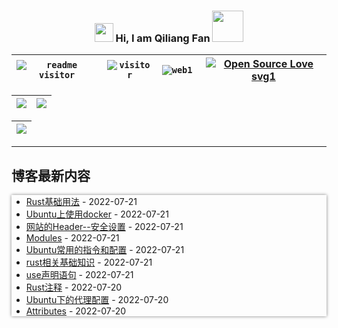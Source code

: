 <link href="./style.css" type="text/css" rel="stylesheet">

<h3 align="center">
    <img src="https://media1.giphy.com/media/xUOwFXiC5Nfq6SKBKo/giphy.gif" width="30"/> Hi, I am Qiliang Fan <img width="50" style="margin:0; padding: 0; border: none;" src="https://media.giphy.com/media/J2awouDsf23R2vo2p5/giphy.gif"/>
</h3>

|<code class="shadow-cyan">![readme visitor](https://img.shields.io/badge/dynamic/json?url=https://busuanzi-github.torch-fan.workers.dev&query=$.site_uv&label=readme%20visitor&style=plastic) </code> | <code class="shadow-cyan">![visitor](https://img.shields.io/badge/dynamic/json?url=https://busuanzi-torch-fan.torch-fan.workers.dev/&query=$.site_uv&label=blog%20visitor&style=plastic)</code> | <code class="shadow-green">![web1](https://img.shields.io/mozilla-observatory/grade-score/www.torch-fan.site?label=blog%20observatory&logo=github&publish&style=plastic) </code> | [![Open Source Love svg1](https://badges.frapsoft.com/os/v1/open-source.svg?v=103)](https://www.torch-fan.site/)  |
| :--: | :--: | :--: | :--: |


| ![](https://github-profile-summary-cards.vercel.app/api/cards/profile-details?username=qiliangfan&theme=nord_bright) | ![](https://github-profile-summary-cards.vercel.app/api/cards/most-commit-language?username=qiliangfan&theme=nord_bright)|
| --| ---|

| ![](https://github-profile-trophy.vercel.app/?username=qiliangfan&column=7&theme=dracula) |
| :--: |


---

## 博客最新内容
<div style="box-shadow: 0px 0px 5px gray">

<!-- START_SECTION:blog -->
* <a href='https://www.torch-fan.site/2022/07/21/Rust%E5%9F%BA%E7%A1%80%E7%94%A8%E6%B3%95/' target='_blank'>Rust基础用法</a> - 2022-07-21
* <a href='https://www.torch-fan.site/2022/07/21/Ubuntu%E4%B8%8A%E4%BD%BF%E7%94%A8docker/' target='_blank'>Ubuntu上使用docker</a> - 2022-07-21
* <a href='https://www.torch-fan.site/2022/07/21/%E7%BD%91%E7%AB%99%E7%9A%84%E5%AE%89%E5%85%A8%E8%AE%BE%E7%BD%AE/' target='_blank'>网站的Header--安全设置</a> - 2022-07-21
* <a href='https://www.torch-fan.site/2022/07/21/modules/' target='_blank'>Modules</a> - 2022-07-21
* <a href='https://www.torch-fan.site/2022/07/21/Ubuntu%E5%B8%B8%E7%94%A8%E7%9A%84%E6%8C%87%E4%BB%A4%E5%92%8C%E9%85%8D%E7%BD%AE/' target='_blank'>Ubuntu常用的指令和配置</a> - 2022-07-21
* <a href='https://www.torch-fan.site/2022/07/21/rust%E7%9B%B8%E5%85%B3%E5%9F%BA%E7%A1%80%E7%9F%A5%E8%AF%86/' target='_blank'>rust相关基础知识</a> - 2022-07-21
* <a href='https://www.torch-fan.site/2022/07/21/use%E5%A3%B0%E6%98%8E%E8%AF%AD%E5%8F%A5/' target='_blank'>use声明语句</a> - 2022-07-21
* <a href='https://www.torch-fan.site/2022/07/21/Rust%E6%B3%A8%E9%87%8A/' target='_blank'>Rust注释</a> - 2022-07-20
* <a href='https://www.torch-fan.site/2022/07/20/Ubuntu%E4%B8%8B%E7%9A%84%E4%BB%A3%E7%90%86%E9%85%8D%E7%BD%AE/' target='_blank'>Ubuntu下的代理配置</a> - 2022-07-20
* <a href='https://www.torch-fan.site/2022/07/20/Attribute/' target='_blank'>Attributes</a> - 2022-07-20
<!-- END_SECTION:blog -->

<div>